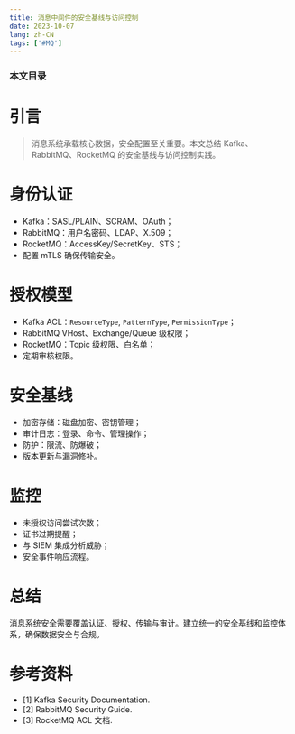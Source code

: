 ```yaml
---
title: 消息中间件的安全基线与访问控制
date: 2023-10-07
lang: zh-CN
tags: ['#MQ']
---
```


### 本文目录
<!-- toc -->

# 引言
> 消息系统承载核心数据，安全配置至关重要。本文总结 Kafka、RabbitMQ、RocketMQ 的安全基线与访问控制实践。

# 身份认证
- Kafka：SASL/PLAIN、SCRAM、OAuth；
- RabbitMQ：用户名密码、LDAP、X.509；
- RocketMQ：AccessKey/SecretKey、STS；
- 配置 mTLS 确保传输安全。

# 授权模型
- Kafka ACL：`ResourceType`, `PatternType`, `PermissionType`；
- RabbitMQ VHost、Exchange/Queue 级权限；
- RocketMQ：Topic 级权限、白名单；
- 定期审核权限。

# 安全基线
- 加密存储：磁盘加密、密钥管理；
- 审计日志：登录、命令、管理操作；
- 防护：限流、防爆破；
- 版本更新与漏洞修补。

# 监控
- 未授权访问尝试次数；
- 证书过期提醒；
- 与 SIEM 集成分析威胁；
- 安全事件响应流程。

# 总结
消息系统安全需要覆盖认证、授权、传输与审计。建立统一的安全基线和监控体系，确保数据安全与合规。

# 参考资料
- [1] Kafka Security Documentation.
- [2] RabbitMQ Security Guide.
- [3] RocketMQ ACL 文档.
